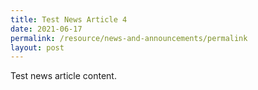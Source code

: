 ```yaml
---
title: Test News Article 4
date: 2021-06-17
permalink: /resource/news-and-announcements/permalink
layout: post
---
```

Test news article content.